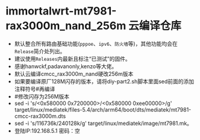 # immortalwrt-mt7981-rax3000m_nand_256m 云编译仓库

* 默认整合所有路由基础功能(`pppoe`、`ipv6`、`防火墙`等)，其他功能均会在`Release`简介处列出。
* 建议使用`Releases`内最新且标注“已测试”的固件。
* 感谢hanwckf,padavanonly,kenzo等大佬。
* 默认云编译cmcc_rax3000m_nand硬改256m版本
* 如果要编译原厂128M闪存的版本，请将diy-part2.sh脚本里面sed前面的添加注释符号#再编译
*   #修改闪存为256M版本
*  sed -i 's/<0x580000 0x7200000>/<0x580000 0xee00000>/g' target/linux/mediatek/files-5.4/arch/arm64/boot/dts/mediatek/mt7981-cmcc-rax3000m.dts
*   sed -i 's/116736k/240128k/g' target/linux/mediatek/image/mt7981.mk。
* 登陆IP:192.168.5.1
  密码：空

